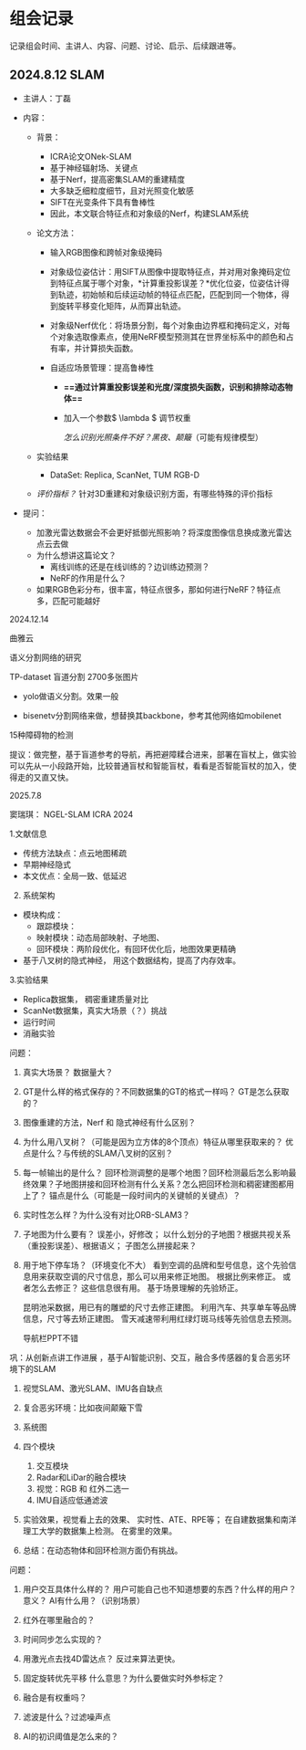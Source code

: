 # 组会记录

记录组会时间、主讲人、内容、问题、讨论、启示、后续跟进等。

## 2024.8.12 SLAM 

- 主讲人：丁磊

- 内容：

  - 背景：

    - ICRA论文ONek-SLAM 
    - 基于神经辐射场、关键点
    - 基于Nerf，提高密集SLAM的重建精度
    - 大多缺乏细粒度细节，且对光照变化敏感
    - SIFT在光变条件下具有鲁棒性
    - 因此，本文联合特征点和对象级的Nerf，构建SLAM系统

  - 论文方法：

    - 输入RGB图像和跨帧对象级掩码

    - 对象级位姿估计：用SIFT从图像中提取特征点，并对用对象掩码定位到特征点属于哪个对象，*计算重投影误差？*优化位姿，位姿估计得到轨迹，初始帧和后续运动帧的特征点匹配，匹配到同一个物体，得到旋转平移变化矩阵，从而算出轨迹。

    - 对象级Nerf优化：将场景分割，每个对象由边界框和掩码定义，对每个对象选取像素点，使用NeRF模型预测其在世界坐标系中的颜色和占有率，并计算损失函数。

    - 自适应场景管理：提高鲁棒性

      - **==通过计算重投影误差和光度/深度损失函数，识别和排除动态物体==**

      - 加入一个参数$ \lambda $ 调节权重

        *怎么识别光照条件不好？黑夜、颠簸*（可能有规律模型）
    
  - 实验结果

    - DataSet: Replica, ScanNet, TUM RGB-D
  - *评价指标？* 针对3D重建和对象级识别方面，有哪些特殊的评价指标
  
- 提问：
    - 加激光雷达数据会不会更好抵御光照影响？将深度图像信息换成激光雷达点云去做
  - 为什么想讲这篇论文？
    - 离线训练的还是在线训练的？边训练边预测？
    - NeRF的作用是什么？
  - 如果RGB色彩分布，很丰富，特征点很多，那如何进行NeRF？特征点多，匹配可能越好





2024.12.14

曲雅云

语义分割网络的研究

TP-dataset 盲道分割 2700多张图片

- yolo做语义分割。效果一般

- bisenetv分割网络来做，想替换其backbone，参考其他网络如mobilenet

  

15种障碍物的检测 

提议：做完整，基于盲道参考的导航，再把避障糅合进来，部署在盲杖上，做实验可以先从一小段路开始，比较普通盲杖和智能盲杖，看看是否智能盲杖的加入，使得走的又直又快。



2025.7.8 

窦瑞琪： NGEL-SLAM   ICRA 2024 

1.文献信息  

- 传统方法缺点：点云地图稀疏
- 早期神经隐式
- 本文优点：全局一致、低延迟

2. 系统架构

- 模块构成：
  - 跟踪模块：
  - 映射模块：动态局部映射、子地图、
  - 回环模块：两阶段优化，有回环优化后，地图效果更精确
- 基于八叉树的隐式神经， 用这个数据结构，提高了内存效率。

3.实验结果 

- Replica数据集， 稠密重建质量对比
- ScanNet数据集，真实大场景（？）挑战
- 运行时间
- 消融实验



问题：

1.  真实大场景？ 数据量大？

2.  GT是什么样的格式保存的？不同数据集的GT的格式一样吗？ GT是怎么获取的？

3.  图像重建的方法，Nerf 和 隐式神经有什么区别？
4.  为什么用八叉树？（可能是因为立方体的8个顶点）特征从哪里获取来的？ 优点是什么？与传统的SLAM八叉树的区别？ 
5.  每一帧输出的是什么？ 回环检测调整的是哪个地图？回环检测最后怎么影响最终效果？子地图拼接和回环检测有什么关系？怎么把回环检测和稠密建图都用上了？ 锚点是什么（可能是一段时间内的关键帧的关键点）？
6. 实时性怎么样？为什么没有对比ORB-SLAM3？
7. 子地图为什么要有？ 误差小，好修改；  以什么划分的子地图？根据共视关系（重投影误差）、根据语义； 子图怎么拼接起来？

8. 用于地下停车场？（环境变化不大）  看到空调的品牌和型号信息，这个先验信息用来获取空调的尺寸信息，那么可以用来修正地图。 根据比例来修正。 或者怎么去修正？ 这些信息很有用。 基于场景理解的先验矫正。

   昆明池采数据，用已有的雕塑的尺寸去修正建图。 利用汽车、共享单车等品牌信息，尺寸等去矫正建图。 雪天减速带利用红绿灯斑马线等先验信息去预测。  

   

   导航栏PPT不错



巩：从创新点讲工作进展 ，基于AI智能识别、交互，融合多传感器的复合恶劣环境下的SLAM

1.  视觉SLAM、激光SLAM、IMU各自缺点
2.  复合恶劣环境：比如夜间颠簸下雪
3.  系统图
4. 四个模块
   1. 交互模块
   2. Radar和LiDar的融合模块
   3. 视觉：RGB 和 红外二选一
   4. IMU自适应低通滤波
5. 实验效果，视觉看上去的效果、 实时性、ATE、RPE等； 在自建数据集和南洋理工大学的数据集上检测。  在雾里的效果。

6. 总结：在动态物体和回环检测方面仍有挑战。



问题：

1. 用户交互具体什么样的？ 用户可能自己也不知道想要的东西？什么样的用户？ 意义？ AI有什么用？（识别场景）
2.  红外在哪里融合的？
3.  时间同步怎么实现的？
4.  用激光点去找4D雷达点？  反过来算法更快。 

5.  固定旋转优先平移 什么意思？为什么要做实时外参标定？
6.  融合是有权重吗？
7.  滤波是什么？过滤噪声点
8.  AI的初识阈值是怎么来的？
